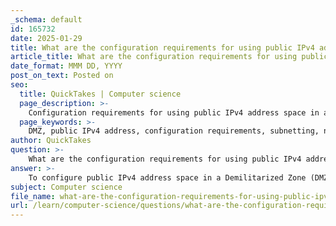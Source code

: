 ```yaml
---
_schema: default
id: 165732
date: 2025-01-29
title: What are the configuration requirements for using public IPv4 address space in a DMZ?
article_title: What are the configuration requirements for using public IPv4 address space in a DMZ?
date_format: MMM DD, YYYY
post_on_text: Posted on
seo:
  title: QuickTakes | Computer science
  page_description: >-
    Configuration requirements for using public IPv4 address space in a Demilitarized Zone (DMZ) including IP assignment, subnetting, segmentation, and security measures.
  page_keywords: >-
    DMZ, public IPv4 address, configuration requirements, subnetting, network segmentation, firewall configuration, routing, security measures, monitoring, logging, redundancy, high availability
author: QuickTakes
question: >-
    What are the configuration requirements for using public IPv4 address space in a DMZ?
answer: >-
    To configure public IPv4 address space in a Demilitarized Zone (DMZ), several requirements and considerations must be addressed to ensure proper functionality, security, and efficiency. Here are the key configuration requirements:\n\n1. **Public IP Address Assignment**:\n   - Devices in the DMZ must be assigned public IPv4 addresses. This allows them to be accessible from the internet. For example, if your organization has a public IP range, you would allocate specific addresses from this range to the servers or devices in the DMZ.\n\n2. **Subnetting**:\n   - Proper subnetting is essential to efficiently utilize the public IP address space. You should determine the number of hosts required in the DMZ and choose an appropriate subnet mask. For instance, if you need to accommodate 40 devices, a /26 subnet mask (255.255.255.192) would provide 62 usable addresses, which is sufficient for this requirement.\n\n3. **Network Segmentation**:\n   - The DMZ should be segmented from the internal network and the internet. This can be achieved using firewalls or routers that enforce strict access control policies. The DMZ acts as a buffer zone, allowing external users to access certain services while protecting the internal network.\n\n4. **Firewall Configuration**:\n   - Firewalls must be configured to control traffic between the DMZ, the internal network, and the internet. Rules should be established to allow only necessary traffic to and from the DMZ. For example, web servers in the DMZ may need to accept HTTP/HTTPS traffic from the internet, while internal resources should not be directly accessible from the DMZ.\n\n5. **Routing**:\n   - Ensure that routing is properly configured so that traffic can flow between the DMZ, the internal network, and the internet. This may involve setting up static routes or dynamic routing protocols, depending on the network architecture.\n\n6. **Security Measures**:\n   - Implement additional security measures such as intrusion detection systems (IDS), intrusion prevention systems (IPS), and regular security audits to monitor and protect the DMZ environment.\n\n7. **Monitoring and Logging**:\n   - Set up monitoring and logging for all devices in the DMZ to track access attempts and detect any potential security breaches. This is crucial for maintaining the integrity and security of the DMZ.\n\n8. **Redundancy and High Availability**:\n   - Consider implementing redundancy for critical services in the DMZ to ensure high availability. This could involve using load balancers or redundant servers to handle traffic and provide failover capabilities.\n\nBy addressing these configuration requirements, organizations can effectively utilize public IPv4 address space in a DMZ while maintaining security and operational efficiency.
subject: Computer science
file_name: what-are-the-configuration-requirements-for-using-public-ipv4-address-space-in-a-dmz.md
url: /learn/computer-science/questions/what-are-the-configuration-requirements-for-using-public-ipv4-address-space-in-a-dmz
---
```


&nbsp;
